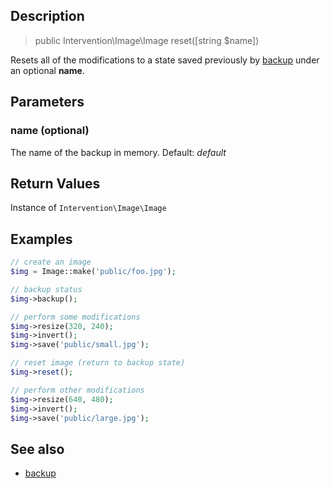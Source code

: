 ## Description

> public Intervention\Image\Image reset([string $name])

Resets all of the modifications to a state saved previously by [backup](/api/backup) under an optional **name**.

## Parameters

### name (optional)
The name of the backup in memory. Default: *default*


## Return Values
Instance of `Intervention\Image\Image`

## Examples

```php
// create an image
$img = Image::make('public/foo.jpg');

// backup status
$img->backup();

// perform some modifications
$img->resize(320, 240);
$img->invert();
$img->save('public/small.jpg');

// reset image (return to backup state)
$img->reset();

// perform other modifications
$img->resize(640, 480);
$img->invert();
$img->save('public/large.jpg');
```

## See also

- [backup](/api/backup)
